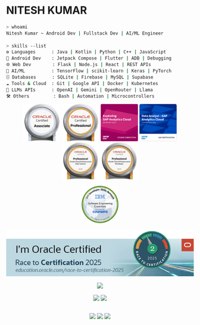 <p align="center">
  <h1><strong>NITESH KUMAR</strong>
  </h1> 
</p>





```bash
> whoami
Nitesh Kumar ~ Android Dev | Fullstack Dev | AI/ML Engineer

> skills --list
⚙️ Languages      : Java | Kotlin | Python | C++ | JavaScript
📱 Android Dev    : Jetpack Compose | Flutter | ADB | Debugging
🌐 Web Dev        : Flask | Node.js | React | REST APIs
🧠 AI/ML          : TensorFlow | scikit-learn | Keras | PyTorch
🗄️ Databases      : SQLite | Firebase | MySQL | Supabase
☁️ Tools & Cloud  : Git | Google API | Docker | Kubernetes
🤖 LLMs APIs      : OpenAI | Gemini | OpenRouter | Llama
🛠️ Others         : Bash | Automation | Microcontrollers
```


</p>
<p align="center">
<!-- Earned Badges -->
<img src="https://github.com/daemon-001/daemon-001/blob/main/Badges/Oracle_Associate.png" width="100px">
<img src="https://github.com/daemon-001/daemon-001/blob/main/Badges/Oracle_Professional.png" width="100px">
<img src="https://github.com/daemon-001/daemon-001/blob/main/Badges/SAP_AC.png" width="100px">
<img src="https://github.com/daemon-001/daemon-001/blob/main/Badges/SAP_DataAnalyst.png" width="100px">
<img src="https://github.com/daemon-001/daemon-001/blob/main/Badges/OCI_DS.png" width="100px">
<img src="https://github.com/daemon-001/daemon-001/blob/main/Badges/OCI-Dev.png" width="100px">
</p>
</p>
<p align="center">
<!-- Earned Badges -->
<img src="https://github.com/daemon-001/daemon-001/blob/main/Badges/IBM_SE_Essentials.png" width="100px">
</p>

<p align="center">
<!-- Earned Badges -->
<img src="https://github.com/daemon-001/daemon-001/blob/main/Badges/OCI_lvl2.png" width="800px">
</p>


<p align="center">
  <!-- Profile Overview -->
  <img src="https://github-profile-summary-cards.vercel.app/api/cards/profile-details?username=daemon-001&theme=radical" height="200px"/>
</p>
<p align="center">
  <!-- Language & Repo Stats -->
  <img src="https://github-profile-summary-cards.vercel.app/api/cards/most-commit-language?username=daemon-001&theme=radical" height="200px"/>
  <img src="https://github-profile-summary-cards.vercel.app/api/cards/productive-time?username=daemon-001&theme=radical&utcOffset=5.5" height="200px"/>
</p>



<!-- Social Section -->
##  

<p align="center">
  <a href="https://www.linkedin.com/in/daemon001/"><img src="https://img.shields.io/badge/LinkedIn-0A66C2?style=for-the-badge&logo=linkedin&logoColor=white"/></a> 
  <a href="mailto:nitesh.kumar4work@gmail.com"><img src="https://img.shields.io/badge/Email-D14836?style=for-the-badge&logo=gmail&logoColor=white"/></a>
  <a href="https://buymeacoffee.com/daemon001"><img src="https://img.shields.io/badge/-Buy_me_a_coffee-FECC00?style=for-the-badge&logo=buymeacoffee&logoColor=black"/></a>
</p>


